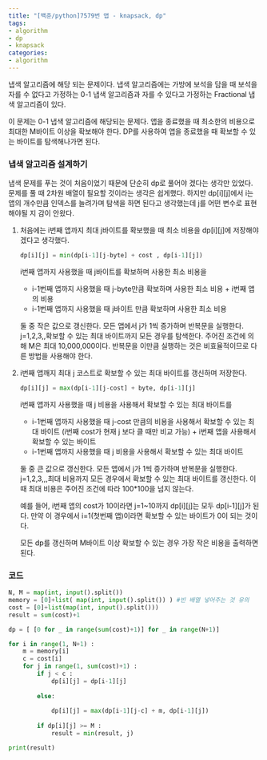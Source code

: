```yaml
---
title: "[백준/python]7579번 앱 - knapsack, dp"
tags:
- algorithm
- dp
- knapsack
categories:
- algorithm
---
```


냅색 알고리즘에 해당 되는 문제이다. 냅색 알고리즘에는 가방에 보석을 담을 때 보석을 자를 수 없다고 가정하는 0-1 냅색 알고리즘과 자를 수 있다고 가정하는 Fractional 냅색 알고리즘이 있다.

이 문제는 0-1 냅색 알고리즘에 해당되는 문제다. 앱을 종료했을 때 최소한의 비용으로 최대한 M바이트 이상을 확보해야 한다. DP를 사용하여 앱을 종료했을 때 확보할 수 있는 바이트를 탐색해나가면 된다. 

### 냅색 알고리즘 설계하기

냅색 문제를 푸는 것이 처음이었기 때문에 단순히 dp로 풀어야 겠다는 생각만 있었다. 문제를 풀 때 2차원 배열이 필요할 것이라는 생각은 쉽게했다. 하지만 dp[i][j]에서 i는 앱의 개수만큼 인덱스를 늘려가며 탐색을 하면 된다고 생각했는데 j를 어떤 변수로 표현해야될 지 감이 안왔다. 

1. 처음에는 i번째 앱까지 최대 j바이트를 확보했을 때 최소 비용을 dp[i][j]에 저장해야겠다고 생각했다. 
    
    ```python
    dp[i][j] = min(dp[i-1][j-byte] + cost , dp[i-1][j]) 
    ```
    
    i번째 앱까지 사용했을 때 j바이트를 확보하며 사용한 최소 비용을
    
    - i-1번째 앱까지 사용했을 때 j-byte만큼 확보하며 사용한 최소 비용 + i번째 앱의 비용
    - i-1번째 앱까지 사용했을 때 j바이트 만큼 확보하며 사용한 최소 비용
    
    둘 중 작은 값으로 갱신한다. 모든 앱에서 j가 1씩 증가하며 반복문을 실행한다. j=1,2,3,,확보할 수 있는 최대 바이트까지 모든 경우를 탐색한다. 주어진 조건에 의해 M은 최대 10,000,000이다. 반복문을 이만큼 실행하는 것은 비효율적이므로 다른 방법을 사용해야 한다. 
    
2. i번째 앱깨지 최대 j 코스트로 확보할 수 있는 최대 바이트를 갱신하며 저장한다.
    
    ```python
    dp[i][j] = max(dp[i-1][j-cost] + byte, dp[i-1][j]
    ```
    
    i번째 앱까지 사용했을 때 j 비용을 사용해서 확보할 수 있는 최대 바이트를
    
    - i-1번째 앱까지 사용했을 때 j-cost 만큼의 비용을 사용해서 확보할 수 있는 최대 바이트 (i번째 cost가 현재 j 보다 클 때만 비교 가능) + i번째 앱을 사용해서 확보할 수 있는 바이트
    - i-1번째 앱까지 사용했을 때 j 비용을 사용해서 확보할 수 있는 최대 바이트
    
    둘 중 큰 값으로 갱신한다. 모든 앱에서 j가 1씩 증가하며 반복문을 실행한다. j=1,2,3,,,최대 비용까지 모든 경우에서 확보할 수 있는 최대 바이트를 갱신한다. 이 때 최대 비용은 주어진 조건에 따라 100*100을 넘지 않는다.
    
    예를 들어, i번째 앱의 cost가 10이라면 j=1~10까지 dp[i][j]는 모두 dp[i-1][j]가 된다. 만약 이 경우에서 i=1(첫번째 앱)이라면 확보할 수 있는 바이트가 0이 되는 것이다. 
    
    모든 dp를 갱신하며 M바이트 이상 확보할 수 있는 경우 가장 작은 비용을 출력하면 된다.
    

### 코드

```python
N, M = map(int, input().split())
memory = [0]+list( map(int, input().split()) ) #빈 배열 넣어주는 것 유의
cost = [0]+list(map(int, input().split()))
result = sum(cost)+1

dp = [ [0 for _ in range(sum(cost)+1)] for _ in range(N+1)]

for i in range(1, N+1) : 
    m = memory[i]
    c = cost[i]
    for j in range(1, sum(cost)+1) :
        if j < c :
            dp[i][j] = dp[i-1][j]
        
        else:
            
            dp[i][j] = max(dp[i-1][j-c] + m, dp[i-1][j])
        
        if dp[i][j] >= M :
            result = min(result, j)

print(result)
```
